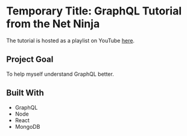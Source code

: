 # Temporary Title: GraphQL Tutorial from the Net Ninja

The tutorial is hosted as a playlist on YouTube [here](https://www.youtube.com/playlist?list=PL4cUxeGkcC9iK6Qhn-QLcXCXPQUov1U7f).

## Project Goal
To help myself understand GraphQL better.

## Built With
* GraphQL
* Node
* React
* MongoDB
